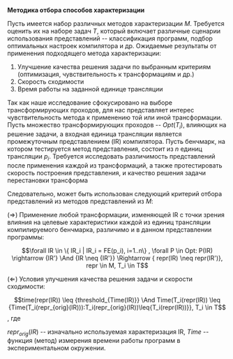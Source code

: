 **Методика отбора способов характеризации**

Пусть имеется набор различных методов характеризации $M$.
Требуется оценить их на наборе задач $T$, который включает различные сценарии использования представлений -- классификация программ, подбор оптимальных настроек компилятора и др. Ожидаемые результаты от применения подходящего метода характеризации:

1) Улучшение качества решения задачи по выбранным критериям (оптимизация, чувствительность к трансформациям и др.)
2) Скорость сходимости
3) Время работы на заданной единице трансляции


Так как наше исследование сфокусировано на выборе трансформирующих проходов, для нас представляет интерес чувствительность метода к применению той или иной трансформации. Пусть множество трансформирующих проходов -- $Opt(T_i)$, влияющих на решение задачи, а входная единица трансляции является промежуточным представлением (IR) компилятора. Пусть бенчмарк, на котором тестируется метод представления, состоит из $n$ единиц трансляции $p_i$. Требуется исследовать различимость представлений после применения каждой из трансформаций, а также протестировать скорость построения представления, и качество решения задачи перестановки трансформа

Следовательно, может быть использован следующий критерий отбора представлений из методов представлений из $M$:

($\Rightarrow$) Применение любой трансформации, изменяющей IR c точки зрения влияния на целевые характеристики каждой из единиц трансляции компилируемого бенчмарка, различимо и в данном представлении программы:

$$\forall IR \in \{ IR_i | IR_i = FE(p_i), i=1..n\} , \forall P \in Opt: P(IR) \rightarrow {IR'} \And
{IR \neq {IR'}} \Rightarrow { repr(IR) \neq repr(IR')}, repr \in M, T_i \in T$$


($\Leftarrow$) Условия улучшения качества решения задачи и скорости сходимости:

$$time(repr(IR)) \leq {threshold_{Time(IR)}} \And Time(T_i(repr(IR)) \leq {Time(T_i(repr_{orig}(IR))):T_i(repr_{orig}(IR))\leq{T_i(repr(IR))}}, T_i \in T$$, где

$repr_{orig}(IR)$ -- изначально используемая характеризация IR, $Time$ -- функция (метод) измерения времени работы программ в экспериментальном окружении.
